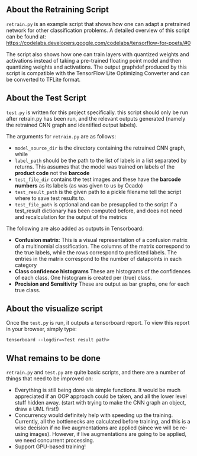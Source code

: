 ## About the Retraining Script
`retrain.py` is an example script that shows how one can adapt a pretrained
network for other classification problems. A detailed overview of this script
can be found at:
https://codelabs.developers.google.com/codelabs/tensorflow-for-poets/#0

The script also shows how one can train layers
with quantized weights and activations instead of taking a pre-trained floating
point model and then quantizing weights and activations.
The output graphdef produced by this script is compatible with the TensorFlow
Lite Optimizing Converter and can be converted to TFLite format.


## About the Test Script
`test.py` is written for this project specifically. this script should only
be run after retrain.py has been run, and the relevant outputs generated (namely
the retrained CNN graph and identified output labels).

The arguments for `retrain.py` are as follows:
* `model_source_dir` is the directory containing the retrained CNN graph, while
* `label_path` should be the path to the list of labels in a list separated by returns. This assumes that the model was
trained on labels of the **product code** not the **barcode**
* `test_file_dir` contains the test images and these have the **barcode numbers** as its labels (as was given to us by
Ocado)
* `test_result_path` is the given path to a pickle filename tell the script where to save test results to.
* `test_file_path` is optional and can be presupplied to the script if a test_result dictionary has been computed before,
and does not need and recalculation for the output of the metrics

The following are also added as outputs in Tensorboard:
* **Confusion matrix**: This is a visual representation of a confusion matrix of a multinomial classification. The
 columns of the matrix correspond to the true labels, while the rows correspond to predicted labels. The entries in the 
 matrix correspond to the number of datapoints in each category
* **Class confidence histograms** These are histograms of the confidences of each class. One histogram is created per 
(true) class.
* **Precision and Sensitivity** These are output as bar graphs, one for each true class.

## About the visualize script
Once the `test.py` is run, it outputs a tensorboard report. To view this report in your browser, simply type:

```tensorboard --logdir=<Test result path>```

## What remains to be done
`retrain.py` and `test.py` are quite basic scripts, and there are a number of things that need to be improved on:
* Everything is still being done via simple functions. It would be much appreciated if an OOP approach could be taken,
and all the lower level stuff hidden away. (start with trying to make the CNN graph an object, draw a UML first!)
* Concurrency would definitely help with speeding up the training. Currently, all the bottlenecks are calculated before 
training, and this is a wise decision if no live augmentations are applied (since we will be re-using images). However, 
if live augmentations are going to be applied, we need concurrent processing.
* Support GPU-based training! 